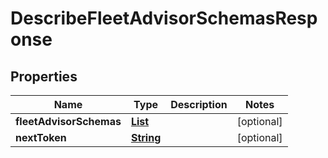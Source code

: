 

# DescribeFleetAdvisorSchemasResponse


## Properties

| Name | Type | Description | Notes |
|------------ | ------------- | ------------- | -------------|
|**fleetAdvisorSchemas** | [**List**](List.md) |  |  [optional] |
|**nextToken** | [**String**](String.md) |  |  [optional] |




